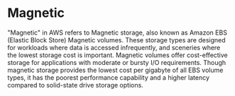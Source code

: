 # Magnetic

"Magnetic" in AWS refers to Magnetic storage, also known as Amazon EBS (Elastic Block Store) Magnetic volumes. These storage types are designed for workloads where data is accessed infrequently, and sceneries where the lowest storage cost is important. Magnetic volumes offer cost-effective storage for applications with moderate or bursty I/O requirements. Though magnetic storage provides the lowest cost per gigabyte of all EBS volume types, it has the poorest performance capability and a higher latency compared to solid-state drive storage options.
